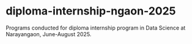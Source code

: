 # diploma-internship-ngaon-2025
Programs conducted for diploma internship program in Data Science at Narayangaon, June-August 2025.

